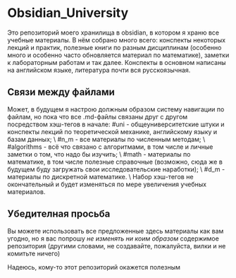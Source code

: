 # Obsidian_University
Это репозиторий моего хранилища в obsidian, в котором я храню все учебные материалы. В нём собрано много всего: конспекты некоторых лекций и практик, полезные книги по разным дисциплинам (особенно много и особенно часто обновляется материал по математике), заметки к лабораторным работам и так далее. Конспекты в основном написаны на английском языке, литература почти вся русскоязычная.
## Связи между файлами
Может, в будущем я настрою должным образом систему навигации по файлам, но пока что все .md-файлы связаны друг с другом посредством хэш-тегов в начале:
#uni - общеуниверситетские штуки и конспекты лекций по теоретической механике, английскому языку и базам данных; \\
#n_m - все материалы по численным методам; \\
#algorithms - всё что связано с алгоритмами, в том числе и личные заметки о том, что надо бы изучить; \\
#math - материалы по математике, в том числе полезные справочные (возможно, сюда же в будущем буду загружать свои исследовательские наработки); \\
#d_m - материалы по дискретной математике. \\
Набор хэш-тегов не окончательный и будет изменяться по мере увеличения учебных материалов.
## Убедителная просьба
Вы можете использовать все предложенные здесь материалы как вам угодно, но я вас попрошу *не изменять ни коим образом* содержимое репозитория (другими словами, не создавайте, пожалуйста, вилки и не комитьте ничего)

Надеюсь, кому-то этот репозиторий окажется полезным

